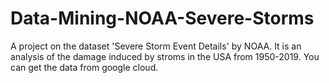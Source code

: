 # Data-Mining-NOAA-Severe-Storms

A project on the dataset 'Severe Storm Event Details' by NOAA. It is an analysis of the damage induced by stroms in the USA from 1950-2019. You can get the data from google cloud.
